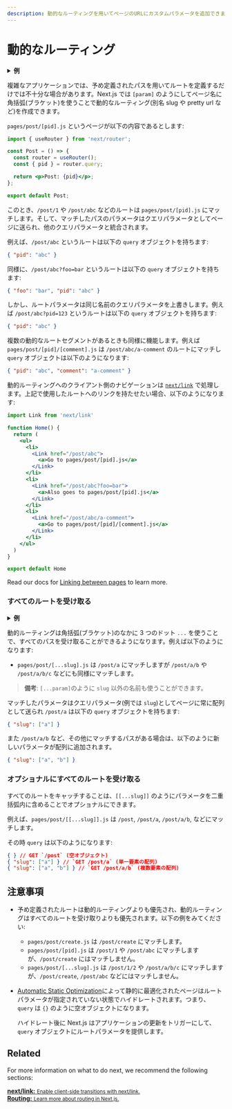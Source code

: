 ```yaml
---
description: 動的なルーティングを用いてページのURLにカスタムパラメータを追加できます。動的なルーティングをつくり、詳しくみていきましょう。
---
```


# 動的なルーティング

<details>
  <summary><b>例</b></summary>
  <ul>
    <li><a href="https://github.com/vercel/next.js/tree/canary/examples/dynamic-routing">Dynamic Routing</a></li>
  </ul>
</details>

複雑なアプリケーションでは、予め定義されたパスを用いてルートを定義するだけでは不十分な場合があります。Next.js では `[param]` のようにしてページ名に角括弧(ブラケット)を使うことで動的なルーティング(別名 slug や pretty url など)を作成できます。

`pages/post/[pid].js` というページが以下の内容であるとします:

```jsx
import { useRouter } from 'next/router';

const Post = () => {
  const router = useRouter();
  const { pid } = router.query;

  return <p>Post: {pid}</p>;
};

export default Post;
```

 このとき、`/post/1` や `/post/abc` などのルートは `pages/post/[pid].js` にマッチします。そして、マッチしたパスのパラメータはクエリパラメータとしてページに送られ、他のクエリパラメータと統合されます。

例えば、`/post/abc` というルートは以下の `query` オブジェクトを持ちます:

```json
{ "pid": "abc" }
```

同様に、`/post/abc?foo=bar` というルートは以下の `query` オブジェクトを持ちます:

```json
{ "foo": "bar", "pid": "abc" }
```

しかし、ルートパラメータは同じ名前のクエリパラメータを上書きします。例えば `/post/abc?pid=123` というルートは以下の `query` オブジェクトを持ちます:

```json
{ "pid": "abc" }
```

複数の動的なルートセグメントがあるときも同様に機能します。例えば `pages/post/[pid]/[comment].js` は `/post/abc/a-comment` のルートにマッチし `query` オブジェクトは以下のようになります:

```json
{ "pid": "abc", "comment": "a-comment" }
```

動的ルーティングへのクライアント側のナビゲーションは [`next/link`](/docs/api-reference/next/link.md) で処理します。上記で使用したルートへのリンクを持たせたい場合、以下のようになります:

```jsx
import Link from 'next/link'

function Home() {
  return (
    <ul>
      <li>
        <Link href="/post/abc">
          <a>Go to pages/post/[pid].js</a>
        </Link>
      </li>
      <li>
        <Link href="/post/abc?foo=bar">
          <a>Also goes to pages/post/[pid].js</a>
        </Link>
      </li>
      <li>
        <Link href="/post/abc/a-comment">
          <a>Go to pages/post/[pid]/[comment].js</a>
        </Link>
      </li>
    </ul>
  )
}

export default Home
```

Read our docs for [Linking between pages](/docs/routing/introduction.md#linking-between-pages) to learn more.

### すべてのルートを受け取る

<details>
  <summary><b>例</b></summary>
  <ul>
    <li><a href="https://github.com/vercel/next.js/tree/canary/examples/catch-all-routes">Catch All Routes</a></li>
  </ul>
</details>

動的ルーティングは角括弧(ブラケット)のなかに 3 つのドット `...` を使うことで、すべてのパスを受け取ることができるようになります。例えば以下のようになります:

- `pages/post/[...slug].js` は `/post/a` にマッチしますが `/post/a/b` や `/post/a/b/c` などにも同様にマッチします。

> **備考**: `[...param]`のように `slug` 以外の名前も使うことができます。

マッチしたパラメータはクエリパラメータ(例では `slug`)としてページに常に配列として送られ `/post/a` は以下の `query` オブジェクトを持ちます:

```json
{ "slug": ["a"] }
```

また `/post/a/b` など、その他にマッチするパスがある場合は、以下のように新しいパラメータが配列に追加されます。

```json
{ "slug": ["a", "b"] }
```

### オプショナルにすべてのルートを受け取る

すべてのルートをキャッチすることは、`[[...slug]]` のようにパラメータを二重括弧内に含めることでオプショナルにできます。

例えば、`pages/post/[[...slug]].js` は `/post`, `/post/a`, `/post/a/b`, などにマッチします。

その時 `query` は以下のようになります:

```json
{ } // GET `/post` (空オブジェクト)
{ "slug": ["a"] } // `GET /post/a` (単一要素の配列)
{ "slug": ["a", "b"] } // `GET /post/a/b` (複数要素の配列)
```

## 注意事項

- 予め定義されたルートは動的ルーティングよりも優先され、動的ルーティングはすべてのルートを受け取りよりも優先されます。以下の例をみてください:
  - `pages/post/create.js` は `/post/create` にマッチします。
  - `pages/post/[pid].js` は `/post/1` や `/post/abc` にマッチしますが、`/post/create` にはマッチしません。
  - `pages/post/[...slug].js` は `/post/1/2` や `/post/a/b/c` にマッチしますが、`/post/create`, `/post/abc` などにはマッチしません。
- [Automatic Static Optimization](/docs/advanced-features/automatic-static-optimization.md)によって静的に最適化されたページはルートパラメータが指定されていない状態でハイドレートされます。つまり、`query` は `{}` のように空オブジェクトになります。

  ハイドレート後に Next.js はアプリケーションの更新をトリガーにして、 `query` オブジェクトにルートパラメータを提供します。

## Related

For more information on what to do next, we recommend the following sections:

<div class="card">
  <a href="/docs/api-reference/next/link.md">
    <b>next/link:</b>
    <small>Enable client-side transitions with next/link.</small>
  </a>
</div>

<div class="card">
  <a href="/docs/routing/introduction.md">
    <b>Routing:</b>
    <small>Learn more about routing in Next.js.</small>
  </a>
</div>